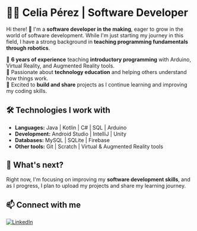 # 👩‍💻 Celia Pérez | Software Developer  

Hi there! 🚀 I'm a **software developer in the making**, eager to grow in the world of software development. While I'm just starting my journey in this field, I have a strong background in **teaching programming fundamentals through robotics**.  

🔹 **6 years of experience** teaching **introductory programming** with Arduino, Virtual Reality, and Augmented Reality tools.  
🔹 Passionate about **technology education** and helping others understand how things work.  
🔹 Excited to **build and share** projects as I continue learning and improving my coding skills.  

## 🛠 Technologies I work with  
- **Languages:** Java | Kotlin | C# | SQL | Arduino  
- **Development:** Android Studio | IntelliJ | Unity  
- **Databases:** MySQL | SQLite | Firebase  
- **Other tools:** Git | Scratch | Virtual & Augmented Reality tools  

## 📌 What's next?  
Right now, I'm focusing on improving my **software development skills**, and as I progress, I plan to upload my projects and share my learning journey.  

## 📫 Connect with me  
[![LinkedIn](https://img.shields.io/badge/LinkedIn-CeliaPérez-blue?style=flat&logo=linkedin)](https://www.linkedin.com/in/theteachercelia)  

